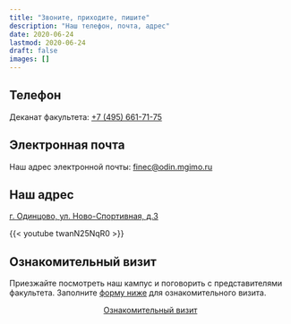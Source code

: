 ```yaml
---
title: "Звоните, приходите, пишите"
description: "Наш телефон, почта, адрес"
date: 2020-06-24
lastmod: 2020-06-24
draft: false
images: []
---
```


## Телефон

Деканат факультета: <a href="tel:+74956617175">+7 (495) 661-71-75</a>

<!--
Приемная комиссия МГИМО-Одинцово: <a href="tel:+74956617176"> +7 (495) 661-71-66</a>
-->

## Электронная почта

Наш адрес электронной почты: [finec@odin.mgimo.ru](mailto:finec@odin.mgimo.ru)

## Наш адрес

[г. Одинцово, ул. Ново-Cпортивная, д.3](https://yandex.ru/maps/-/CCQdZMwaPA)

{{< youtube twanN25NqR0 >}}

## Ознакомительный визит

Приезжайте посмотреть наш кампус и поговорить с представителями факультета.
Заполните [форму ниже](https://forms.gle/tRBb3VAGNyV53uAv5) для ознакомительного визита.

<div align="center">
<a class="btn btn-primary btn-lg px-4 mb-2"  href="https://forms.gle/tRBb3VAGNyV53uAv5" role="button">Ознакомительный визит</a>

</div>
